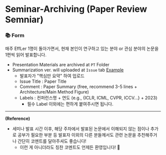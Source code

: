 # Seminar-Archiving (Paper Review Semniar)

### 📚 Form
매주 EffLer 1명이 돌아가면서, 현재 본인이 연구하고 있는 분야 or 관심 분야의 논문을 1편씩 읽어 발표합니다. 
- Presentation Materials are archived at `PT` Folder
- Summarization ver. will uploaded at `Issue` tab
[Example](https://github.com/effl-lab/Seminar-Archiving/issues/1)
  - 발표자가 "핵심만 요약" 하여 업로드
  - Issue Title : Paper Title
  - Comment : Paper Summary (free, recommend 3-5 lines + Architecture/Main Method Figure)
  - Labels : 컨퍼런스명 + 연도 (e.g., {ICLR, ICML, CVPR, ICCV...} + 2023)
    - 필수 Label 이외에는 편하게 붙여주시면 됩니다. 

----
**(Reference)**
- 세미나 발표 시간 이후, 해당 주차에서 발표된 논문에서 이해되지 않는 점이나 추가로 공부가 필요한 부분 등 발표자 이외의 다른 분들께서도 관련 논문을 추천해주거나 간단히 코멘트를 달아주셔도 좋습니다!
  - 이런 게 아니더라도 칭찬 코멘트도 언제든 환영입니다! 🙌
